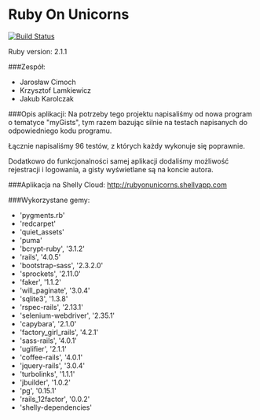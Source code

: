 Ruby On Unicorns
================

[![Build Status](https://travis-ci.org/Taureli/RoR-Projekt.svg?branch=master)](https://travis-ci.org/Taureli/RoR-Projekt)

Ruby version: 2.1.1

###Zespół:
* Jarosław Cimoch
* Krzysztof Lamkiewicz
* Jakub Karolczak

###Opis aplikacji:
Na potrzeby tego projektu napisaliśmy od nowa program o tematyce "myGists", tym razem bazując silnie na testach napisanych do odpowiedniego kodu programu.

Łącznie napisaliśmy 96 testów, z których każdy wykonuje się poprawnie.

Dodatkowo do funkcjonalności samej aplikacji dodaliśmy możliwość rejestracji i logowania, a gisty wyświetlane są na koncie autora.

###Aplikacja na Shelly Cloud:
http://rubyonunicorns.shellyapp.com

###Wykorzystane gemy:
* 'pygments.rb'
* 'redcarpet'
* 'quiet_assets'
* 'puma'
* 'bcrypt-ruby', '3.1.2'
* 'rails', '4.0.5'
* 'bootstrap-sass', '2.3.2.0'
* 'sprockets', '2.11.0'
* 'faker', '1.1.2'
* 'will_paginate', '3.0.4'
* 'sqlite3', '1.3.8'
* 'rspec-rails', '2.13.1'
* 'selenium-webdriver', '2.35.1'
* 'capybara', '2.1.0'
* 'factory_girl_rails', '4.2.1'
* 'sass-rails', '4.0.1'
* 'uglifier', '2.1.1'
* 'coffee-rails', '4.0.1'
* 'jquery-rails', '3.0.4'
* 'turbolinks', '1.1.1'
* 'jbuilder', '1.0.2'
* 'pg', '0.15.1'
* 'rails_12factor', '0.0.2'
* 'shelly-dependencies'
